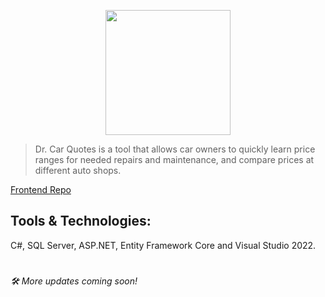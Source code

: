 <p align="center">
<img src="https://user-images.githubusercontent.com/65626254/212429512-61264310-43b1-4b82-92e9-ebc6bcf77700.png" width="200" height="200" />
</p>

> Dr. Car Quotes is a tool that allows car owners to quickly learn price ranges for needed repairs and maintenance, and compare prices at different auto shops.

[Frontend Repo](https://github.com/Innocent9712/colab16-team9)

## Tools & Technologies:
C#, SQL Server, ASP.NET, Entity Framework Core and Visual Studio 2022.
#
*🛠 More updates coming soon!*
